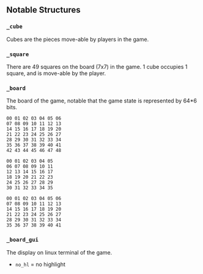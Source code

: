 ## Notable Structures

### `_cube`

Cubes are the pieces move-able by players in the game.

### `_square`

There are 49 squares on the board (7x7) in the game. 1 cube occupies 1 square, and is move-able by the player.

### `_board`

The board of the game, notable that the game state is represented by 64\*6 bits.

```7x7 board
00 01 02 03 04 05 06
07 08 09 10 11 12 13
14 15 16 17 18 19 20
21 22 23 24 25 26 27
28 29 30 31 32 33 34
35 36 37 38 39 40 41
42 43 44 45 46 47 48
```

```6x6 board
00 01 02 03 04 05 
06 07 08 09 10 11
12 13 14 15 16 17
18 19 20 21 22 23
24 25 26 27 28 29
30 31 32 33 34 35
```

```6x7 board
00 01 02 03 04 05 06 
07 08 09 10 11 12 13
14 15 16 17 18 19 20
21 22 23 24 25 26 27
28 29 30 31 32 33 34
35 36 37 38 39 40 41
```

### `_board_gui`

The display on linux terminal of the game.

- `no_hl` = no highlight

